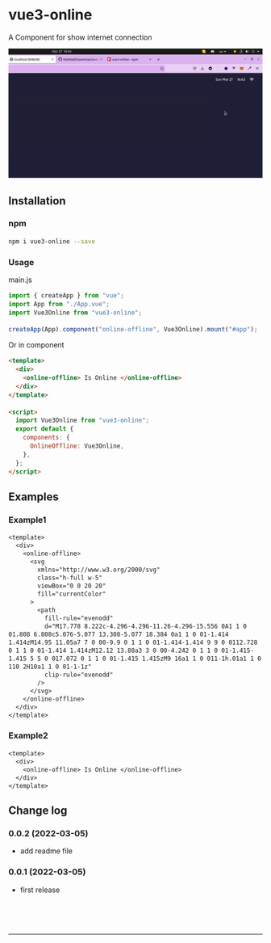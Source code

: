# vue3-online

A Component for show internet connection

![Screenshot](https://github.com/MahdadGhasemian/vue3-online/blob/main/vue-detect-internet-connection.gif)

## Installation

### npm

```bash
npm i vue3-online --save
```

### Usage

main.js

```javascript
import { createApp } from "vue";
import App from "./App.vue";
import Vue3Online from "vue3-online";

createApp(App).component("online-offline", Vue3Online).mount("#app");
```

Or in component

```html
<template>
  <div>
    <online-offline> Is Online </online-offline>
  </div>
</template>

<script>
  import Vue3Online from "vue3-online";
  export default {
    components: {
      OnlineOffline: Vue3Online,
    },
  };
</script>
```

## Examples

### Example1

```vue
<template>
  <div>
    <online-offline>
      <svg
        xmlns="http://www.w3.org/2000/svg"
        class="h-full w-5"
        viewBox="0 0 20 20"
        fill="currentColor"
      >
        <path
          fill-rule="evenodd"
          d="M17.778 8.222c-4.296-4.296-11.26-4.296-15.556 0A1 1 0 01.808 6.808c5.076-5.077 13.308-5.077 18.384 0a1 1 0 01-1.414 1.414zM14.95 11.05a7 7 0 00-9.9 0 1 1 0 01-1.414-1.414 9 9 0 0112.728 0 1 1 0 01-1.414 1.414zM12.12 13.88a3 3 0 00-4.242 0 1 1 0 01-1.415-1.415 5 5 0 017.072 0 1 1 0 01-1.415 1.415zM9 16a1 1 0 011-1h.01a1 1 0 110 2H10a1 1 0 01-1-1z"
          clip-rule="evenodd"
        />
      </svg>
    </online-offline>
  </div>
</template>
```

### Example2

```vue
<template>
  <div>
    <online-offline> Is Online </online-offline>
  </div>
</template>
```

## Change log

### 0.0.2 (2022-03-05)

- add readme file

### 0.0.1 (2022-03-05)

- first release

<br />
<br />
<br />
<hr />
